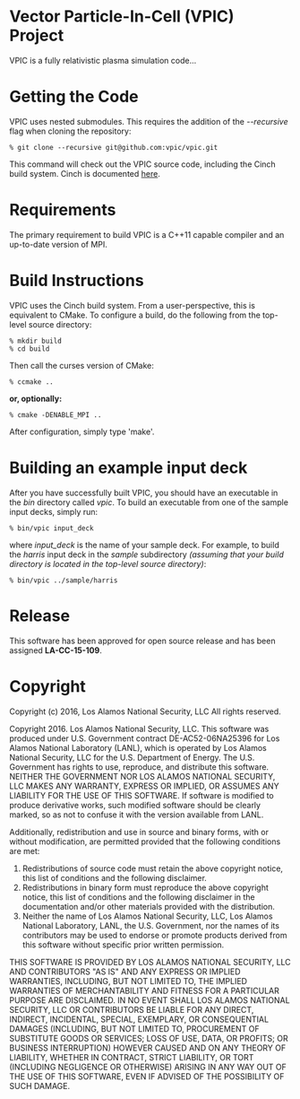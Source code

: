 # Vector Particle-In-Cell (VPIC) Project

VPIC is a fully relativistic plasma simulation code...

# Getting the Code

VPIC uses nested submodules.  This requires the addition of the *--recursive*
flag when cloning the repository:

    % git clone --recursive git@github.com:vpic/vpic.git

This command will check out the VPIC source code, including the Cinch
build system.  Cinch is documented
[here](https://github.com/losalamos/cinch).

# Requirements

The primary requirement to build VPIC is a C++11 capable compiler and
an up-to-date version of MPI.

# Build Instructions

VPIC uses the Cinch build system.  From a user-perspective, this is
equivalent to CMake.  To configure a build, do the following from
the top-level source directory:
  
    % mkdir build
    % cd build

Then call the curses version of CMake:

    % ccmake ..

**or, optionally:**

    % cmake -DENABLE_MPI ..

After configuration, simply type 'make'.

# Building an example input deck

After you have successfully built VPIC, you should have an executable in
the *bin* directory called *vpic*.  To build an executable from one of
the sample input decks, simply run:

    % bin/vpic input_deck

where *input_deck* is the name of your sample deck.  For example, to build
the *harris* input deck in the *sample* subdirectory
*(assuming that your build directory is located in the top-level
source directory)*:

    % bin/vpic ../sample/harris

# Release

This software has been approved for open source release and has been assigned **LA-CC-15-109**.

# Copyright

Copyright (c) 2016, Los Alamos National Security, LLC
All rights reserved.

Copyright 2016. Los Alamos National Security, LLC. This software was produced under U.S. Government contract DE-AC52-06NA25396 for Los Alamos National Laboratory (LANL), which is operated by Los Alamos National Security, LLC for the U.S. Department of Energy. The U.S. Government has rights to use, reproduce, and distribute this software.  NEITHER THE GOVERNMENT NOR LOS ALAMOS NATIONAL SECURITY, LLC MAKES ANY WARRANTY, EXPRESS OR IMPLIED, OR ASSUMES ANY LIABILITY FOR THE USE OF THIS SOFTWARE.  If software is modified to produce derivative works, such modified software should be clearly marked, so as not to confuse it with the version available from LANL.

Additionally, redistribution and use in source and binary forms, with or without modification, are permitted provided that the following conditions are met:
1. Redistributions of source code must retain the above copyright notice, this list of conditions and the following disclaimer.
2. Redistributions in binary form must reproduce the above copyright notice, this list of conditions and the following disclaimer in the documentation and/or other materials provided with the distribution.
3. Neither the name of Los Alamos National Security, LLC, Los Alamos National Laboratory, LANL, the U.S. Government, nor the names of its contributors may be used to endorse or promote products derived from this software without specific prior written permission.

THIS SOFTWARE IS PROVIDED BY LOS ALAMOS NATIONAL SECURITY, LLC AND CONTRIBUTORS "AS IS" AND ANY EXPRESS OR IMPLIED WARRANTIES, INCLUDING, BUT NOT LIMITED TO, THE IMPLIED WARRANTIES OF MERCHANTABILITY AND FITNESS FOR A PARTICULAR PURPOSE ARE DISCLAIMED. IN NO EVENT SHALL LOS ALAMOS NATIONAL SECURITY, LLC OR CONTRIBUTORS BE LIABLE FOR ANY DIRECT, INDIRECT, INCIDENTAL, SPECIAL, EXEMPLARY, OR CONSEQUENTIAL DAMAGES (INCLUDING, BUT NOT LIMITED TO, PROCUREMENT OF SUBSTITUTE GOODS OR SERVICES; LOSS OF USE, DATA, OR PROFITS; OR BUSINESS INTERRUPTION) HOWEVER CAUSED AND ON ANY THEORY OF LIABILITY, WHETHER IN CONTRACT, STRICT LIABILITY, OR TORT (INCLUDING NEGLIGENCE OR OTHERWISE) ARISING IN ANY WAY OUT OF THE USE OF THIS SOFTWARE, EVEN IF ADVISED OF THE POSSIBILITY OF SUCH DAMAGE.
